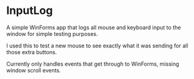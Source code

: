 # InputLog
A simple WinForms app that logs all mouse and keyboard input to the window for simple testing purposes.

I used this to test a new mouse to see exactly what it was sending for all those extra buttons.

Currently only handles events that get through to WinForms, missing window scroll events.
